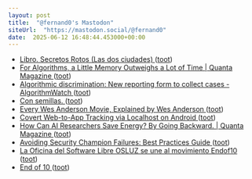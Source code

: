 ```yaml
---
layout: post
title:  "@fernand0's Mastodon"
siteUrl:  "https://mastodon.social/@fernand0"
date:  2025-06-12 16:48:44.453000+00:00
---
```

*  [Libro. Secretos Rotos (Las dos ciudades) ](https://fotografiasenmovimiento.wordpress.com/2025/06/12/libro-secretos-rotos-las-dos-ciudades) ([toot](https://mastodon.social/@fernand0/114671414440995781))
*  [For Algorithms, a Little Memory Outweighs a Lot of Time \| Quanta Magazine ](https://www.quantamagazine.org/for-algorithms-a-little-memory-outweighs-a-lot-of-time-20250521) ([toot](https://mastodon.social/@fernand0/114671378452765761))
*  [Algorithmic discrimination: New reporting form to collect cases - AlgorithmWatch ](https://algorithmwatch.org/en/press-release-reporting-form-collect-cases) ([toot](https://mastodon.social/@fernand0/114671149254483926))
*  [Con semillas. ](https://avecesunafoto.wordpress.com/2025/06/12/con-semillas) ([toot](https://mastodon.social/@fernand0/114671062301489061))
*  [Every Wes Anderson Movie, Explained by Wes Anderson ](https://www.openculture.com/2025/06/every-wes-anderson-movie-explained-by-wes-anderson.htm) ([toot](https://mastodon.social/@fernand0/114670769495096320))
*  [Covert Web-to-App Tracking via Localhost on Android ](https://localmess.github.io) ([toot](https://mastodon.social/@fernand0/114670630697430216))
*  [How Can AI Researchers Save Energy? By Going Backward. \| Quanta Magazine ](https://www.quantamagazine.org/how-can-ai-researchers-save-energy-by-going-backward-20250530) ([toot](https://mastodon.social/@fernand0/114670354072947970))
*  [Avoiding Security Champion Failures: Best Practices Guide ](https://shehackspurple.ca/2025/05/31/security-champion-worst-practices-my-slides-from-barcelona) ([toot](https://mastodon.social/@fernand0/114670232269249735))
*  [La Oficina del Software Libre OSLUZ se une al movimiento Endof10 ](https://www.unizar.es/actualidad/vernoticia_ng.php?id=9065) ([toot](https://mastodon.social/@fernand0/114669858972188971))
*  [End of 10  ](https://endof10.org/) ([toot](https://mastodon.social/@fernand0/114669695066462981))
